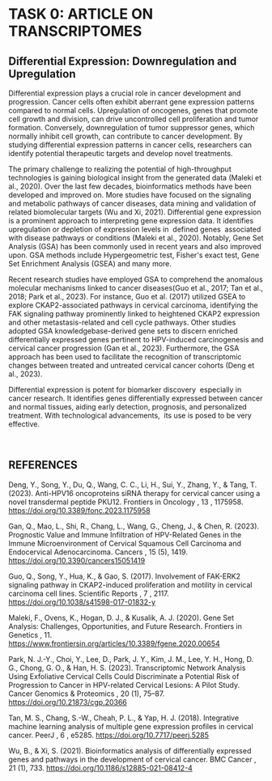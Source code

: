 # TASK 0: ARTICLE ON TRANSCRIPTOMES


## **Differential Expression: Downregulation and Upregulation**

Differential expression plays a crucial role in cancer development and progression. Cancer cells often exhibit aberrant gene expression patterns compared to normal cells. Upregulation of oncogenes, genes that promote cell growth and division, can drive uncontrolled cell proliferation and tumor formation. Conversely, downregulation of tumor suppressor genes, which normally inhibit cell growth, can contribute to cancer development. By studying differential expression patterns in cancer cells, researchers can identify potential therapeutic targets and develop novel treatments.

The primary challenge to realizing the potential of high-throughput technologies is gaining biological insight from the generated data (Maleki et al., 2020). Over the last few decades, bioinformatics methods have been developed and improved on. More studies have focused on the signaling and metabolic pathways of cancer diseases, data mining and validation of related biomolecular targets (Wu and Xi, 2021). Differential gene expression is a prominent approach to interpreting gene expression data. It identifies upregulation or depletion of expression levels in  defined genes  associated with disease pathways or conditions (Maleki et al., 2020). Notably, Gene Set Analysis (GSA) has been commonly used in recent years and also improved upon. GSA methods include Hypergeometric test, Fisher's exact test, Gene Set Enrichment Analysis (GSEA) and many more.

Recent research studies have employed GSA to comprehend the anomalous molecular mechanisms linked to cancer diseases(Guo et al., 2017; Tan et al., 2018; Park et al., 2023). For instance, Guo et al. (2017) utilized GSEA to explore CKAP2-associated pathways in cervical carcinoma, identifying the FAK signaling pathway prominently linked to heightened CKAP2 expression and other metastasis-related and cell cycle pathways. Other studies adopted GSA knowledgebase-derived gene sets to discern enriched differentially expressed genes pertinent to HPV-induced carcinogenesis and cervical cancer progression (Gan et al., 2023). Furthermore, the GSA approach has been used to facilitate the recognition of transcriptomic changes between treated and untreated cervical cancer cohorts (Deng et al., 2023).

Differential expression is potent for biomarker discovery  especially in cancer research. It identifies genes differentially expressed between cancer and normal tissues, aiding early detection, prognosis, and personalized treatment. With technological advancements,  its use is posed to be very effective.

 
## **REFERENCES**

Deng, Y., Song, Y., Du, Q., Wang, C. C., Li, H., Sui, Y., Zhang, Y., & Tang, T. (2023). Anti-HPV16 oncoproteins siRNA therapy for cervical cancer using a novel transdermal peptide PKU12. Frontiers in Oncology , 13 , 1175958. <https://doi.org/10.3389/fonc.2023.1175958>

Gan, Q., Mao, L., Shi, R., Chang, L., Wang, G., Cheng, J., & Chen, R. (2023). Prognostic Value and Immune Infiltration of HPV-Related Genes in the Immune Microenvironment of Cervical Squamous Cell Carcinoma and Endocervical Adenocarcinoma. Cancers , 15 (5), 1419. <https://doi.org/10.3390/cancers15051419>

Guo, Q., Song, Y., Hua, K., & Gao, S. (2017). Involvement of FAK-ERK2 signaling pathway in CKAP2-induced proliferation and motility in cervical carcinoma cell lines. Scientific Reports , 7 , 2117. <https://doi.org/10.1038/s41598-017-01832-y>

Maleki, F., Ovens, K., Hogan, D. J., & Kusalik, A. J. (2020). Gene Set Analysis: Challenges, Opportunities, and Future Research. Frontiers in Genetics , 11. <https://www.frontiersin.org/articles/10.3389/fgene.2020.00654>

Park, N. J.-Y., Choi, Y., Lee, D., Park, J. Y., Kim, J. M., Lee, Y. H., Hong, D. G., Chong, G. O., & Han, H. S. (2023). Transcriptomic Network Analysis Using Exfoliative Cervical Cells Could Discriminate a Potential Risk of Progression to Cancer in HPV-related Cervical Lesions: A Pilot Study. Cancer Genomics & Proteomics , 20 (1), 75–87. <https://doi.org/10.21873/cgp.20366>

Tan, M. S., Chang, S.-W., Cheah, P. L., & Yap, H. J. (2018). Integrative machine learning analysis of multiple gene expression profiles in cervical cancer. PeerJ , 6 , e5285. <https://doi.org/10.7717/peerj.5285>

Wu, B., & Xi, S. (2021). Bioinformatics analysis of differentially expressed genes and pathways in the development of cervical cancer. BMC Cancer , 21 (1), 733. <https://doi.org/10.1186/s12885-021-08412-4>

 
